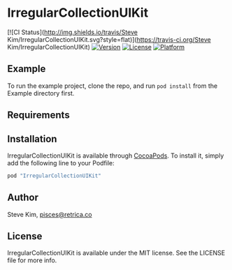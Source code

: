 # IrregularCollectionUIKit

[![CI Status](http://img.shields.io/travis/Steve Kim/IrregularCollectionUIKit.svg?style=flat)](https://travis-ci.org/Steve Kim/IrregularCollectionUIKit)
[![Version](https://img.shields.io/cocoapods/v/IrregularCollectionUIKit.svg?style=flat)](http://cocoapods.org/pods/IrregularCollectionUIKit)
[![License](https://img.shields.io/cocoapods/l/IrregularCollectionUIKit.svg?style=flat)](http://cocoapods.org/pods/IrregularCollectionUIKit)
[![Platform](https://img.shields.io/cocoapods/p/IrregularCollectionUIKit.svg?style=flat)](http://cocoapods.org/pods/IrregularCollectionUIKit)

## Example

To run the example project, clone the repo, and run `pod install` from the Example directory first.

## Requirements

## Installation

IrregularCollectionUIKit is available through [CocoaPods](http://cocoapods.org). To install
it, simply add the following line to your Podfile:

```ruby
pod "IrregularCollectionUIKit"
```

## Author

Steve Kim, pisces@retrica.co

## License

IrregularCollectionUIKit is available under the MIT license. See the LICENSE file for more info.
